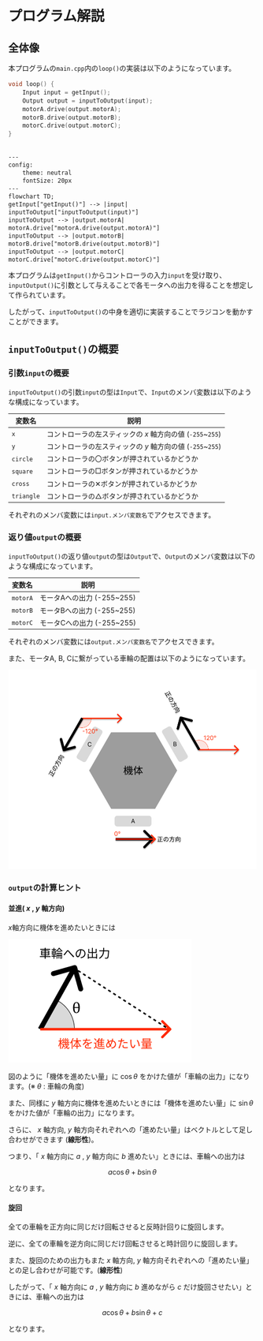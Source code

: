 # プログラム解説

## 全体像

本プログラムの`main.cpp`内の`loop()`の実装は以下のようになっています。

```cpp
void loop() {
    Input input = getInput();
    Output output = inputToOutput(input);
    motorA.drive(output.motorA);
    motorB.drive(output.motorB);
    motorC.drive(output.motorC);
}
```

```mermaid

---
config:
    theme: neutral
    fontSize: 20px
---
flowchart TD;
getInput["getInput()"] --> |input| inputToOutput["inputToOutput(input)"]
inputToOutput --> |output.motorA| motorA.drive["motorA.drive(output.motorA)"]
inputToOutput --> |output.motorB| motorB.drive["motorB.drive(output.motorB)"]
inputToOutput --> |output.motorC| motorC.drive["motorC.drive(output.motorC)"]

```

本プログラムは`getInput()`からコントローラの入力`input`を受け取り、`inputOutput()`に引数として与えることで各モータへの出力を得ることを想定して作られています。

したがって、`inputToOutput()`の中身を適切に実装することでラジコンを動かすことができます。

## `inputToOutput()`の概要

### 引数`input`の概要

`inputToOutput()`の引数`input`の型は`Input`で、`Input`のメンバ変数は以下のような構成になっています。

| 変数名     | 説明                                                       |
| ---------- | ---------------------------------------------------------- |
| `x`        | コントローラの左スティックの $x$ 軸方向の値 (`-255`~`255`) |
| `y`        | コントローラの左スティックの $y$ 軸方向の値 (`-255`~`255`) |
| `circle`   | コントローラの〇ボタンが押されているかどうか               |
| `square`   | コントローラの□ボタンが押されているかどうか                |
| `cross`    | コントローラの✕ボタンが押されているかどうか                |
| `triangle` | コントローラの△ボタンが押されているかどうか                |

それぞれのメンバ変数には`input.メンバ変数名`でアクセスできます。

### 返り値`output`の概要

`inputToOutput()`の返り値`output`の型は`Output`で、`Output`のメンバ変数は以下のような構成になっています。

| 変数名   | 説明                       |
| -------- | -------------------------- |
| `motorA` | モータAへの出力 (-255~255) |
| `motorB` | モータBへの出力 (-255~255) |
| `motorC` | モータCへの出力 (-255~255) |

それぞれのメンバ変数には`output.メンバ変数名`でアクセスできます。

また、モータA, B, Cに繋がっている車輪の配置は以下のようになっています。

![](assets/3_wheel_radicon.png)

### `output`の計算ヒント

#### 並進( $x$ , $y$ 軸方向)

$x$軸方向に機体を進めたいときには

![](assets/3_wheel_radicon_wheel.png)

図のように「機体を進めたい量」に $\cos\theta$ をかけた値が「車輪の出力」になります。(※ $\theta$ : 車輪の角度)

また、同様に $y$ 軸方向に機体を進めたいときには「機体を進めたい量」に $\sin\theta$ をかけた値が「車輪の出力」になります。

さらに、 $x$ 軸方向,  $y$ 軸方向それぞれへの「進めたい量」はベクトルとして足し合わせができます (**線形性**)。

つまり、「 $x$ 軸方向に $a$ , $y$ 軸方向に $b$ 進めたい」ときには、車輪への出力は

$$
a\cos\theta + b\sin\theta
$$

となります。

#### 旋回

全ての車輪を正方向に同じだけ回転させると反時計回りに旋回します。

逆に、全ての車輪を逆方向に同じだけ回転させると時計回りに旋回します。

また、旋回のための出力もまた $x$ 軸方向, $y$ 軸方向それぞれへの「進めたい量」との足し合わせが可能です。(**線形性**)

したがって、「 $x$ 軸方向に $a$ , $y$ 軸方向に $b$ 進めながら $c$ だけ旋回させたい」ときには、車輪への出力は

$$
a\cos\theta + b\sin\theta + c
$$

となります。

